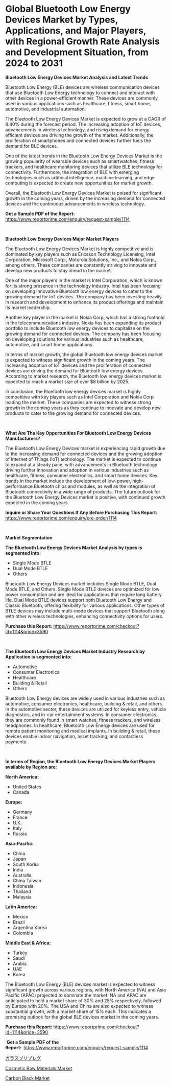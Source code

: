 <p><h1>Global Bluetooth Low Energy Devices Market by Types, Applications, and Major Players, with Regional Growth Rate Analysis and Development Situation, from 2024 to 2031</h1></p><p><strong>Bluetooth Low Energy Devices Market Analysis and Latest Trends</strong></p>
<p><p>Bluetooth Low Energy (BLE) devices are wireless communication devices that use Bluetooth Low Energy technology to connect and interact with other devices in a power-efficient manner. These devices are commonly used in various applications such as healthcare, fitness, smart home, automotive, and industrial automation.</p><p>The Bluetooth Low Energy Devices Market is expected to grow at a CAGR of 8.40% during the forecast period. The increasing adoption of IoT devices, advancements in wireless technology, and rising demand for energy-efficient devices are driving the growth of the market. Additionally, the proliferation of smartphones and connected devices further fuels the demand for BLE devices.</p><p>One of the latest trends in the Bluetooth Low Energy Devices Market is the growing popularity of wearable devices such as smartwatches, fitness trackers, and healthcare monitoring devices that utilize BLE technology for connectivity. Furthermore, the integration of BLE with emerging technologies such as artificial intelligence, machine learning, and edge computing is expected to create new opportunities for market growth.</p><p>Overall, the Bluetooth Low Energy Devices Market is poised for significant growth in the coming years, driven by the increasing demand for connected devices and the continuous advancements in wireless technology.</p></p>
<p><strong>Get a Sample PDF of the Report:&nbsp;</strong> <a href="https://www.reportprime.com/enquiry/request-sample/1114">https://www.reportprime.com/enquiry/request-sample/1114</a></p>
<p>&nbsp;</p>
<p><strong>Bluetooth Low Energy Devices Major Market Players</strong></p>
<p><p>The Bluetooth Low Energy Devices Market is highly competitive and is dominated by key players such as Ericsson Technology Licensing, Intel Corporation, Microsoft Corp., Motorola Solutions, Inc., and Nokia Corp., among others. These companies are constantly striving to innovate and develop new products to stay ahead in the market.</p><p>One of the major players in the market is Intel Corporation, which is known for its strong presence in the technology industry. Intel has been focusing on developing innovative Bluetooth low energy devices to cater to the growing demand for IoT devices. The company has been investing heavily in research and development to enhance its product offerings and maintain its market leadership.</p><p>Another key player in the market is Nokia Corp, which has a strong foothold in the telecommunications industry. Nokia has been expanding its product portfolio to include Bluetooth low energy devices to capitalize on the growing demand for connected devices. The company has been focusing on developing solutions for various industries such as healthcare, automotive, and smart home applications.</p><p>In terms of market growth, the global Bluetooth low energy devices market is expected to witness significant growth in the coming years. The increasing adoption of IoT devices and the proliferation of connected devices are driving the demand for Bluetooth low energy devices. According to market research, the Bluetooth low energy devices market is expected to reach a market size of over $8 billion by 2025.</p><p>In conclusion, the Bluetooth low energy devices market is highly competitive with key players such as Intel Corporation and Nokia Corp leading the market. These companies are expected to witness strong growth in the coming years as they continue to innovate and develop new products to cater to the growing demand for connected devices.</p></p>
<p>&nbsp;</p>
<p><strong>What Are The Key Opportunities For Bluetooth Low Energy Devices Manufacturers?</strong></p>
<p><p>The Bluetooth Low Energy Devices market is experiencing rapid growth due to the increasing demand for connected devices and the growing adoption of Internet of Things (IoT) technology. The market is expected to continue to expand at a steady pace, with advancements in Bluetooth technology driving further innovation and adoption in various industries such as healthcare, fitness, consumer electronics, and smart home devices. Key trends in the market include the development of low-power, high-performance Bluetooth chips and modules, as well as the integration of Bluetooth connectivity in a wide range of products. The future outlook for the Bluetooth Low Energy Devices market is positive, with continued growth expected in the coming years.</p></p>
<p><strong>Inquire or Share Your Questions If Any Before Purchasing This Report:</strong> <a href="https://www.reportprime.com/enquiry/pre-order/1114">https://www.reportprime.com/enquiry/pre-order/1114</a></p>
<p>&nbsp;</p>
<p><strong>Market Segmentation</strong></p>
<p><strong>The Bluetooth Low Energy Devices Market Analysis by types is segmented into:</strong></p>
<p><ul><li>Single Mode BTLE</li><li>Dual Mode BTLE</li><li>Others</li></ul></p>
<p><p>Bluetooth Low Energy Devices market includes Single Mode BTLE, Dual Mode BTLE, and Others. Single Mode BTLE devices are optimized for low power consumption and are ideal for applications that require long battery life. Dual Mode BTLE devices support both Bluetooth Low Energy and Classic Bluetooth, offering flexibility for various applications. Other types of BTLE devices may include multi-mode devices that support Bluetooth along with other wireless technologies, enhancing connectivity options for users.</p></p>
<p><strong>Purchase this Report:&nbsp;</strong><a href="https://www.reportprime.com/checkout?id=1114&price=3590">https://www.reportprime.com/checkout?id=1114&price=3590</a></p>
<p>&nbsp;</p>
<p><strong>The Bluetooth Low Energy Devices Market Industry Research by Application is segmented into:</strong></p>
<p><ul><li>Automotive</li><li>Consumer Electronics</li><li>Healthcare</li><li>Building & Retail</li><li>Others</li></ul></p>
<p><p>Bluetooth Low Energy devices are widely used in various industries such as automotive, consumer electronics, healthcare, building & retail, and others. In the automotive sector, these devices are utilized for keyless entry, vehicle diagnostics, and in-car entertainment systems. In consumer electronics, they are commonly found in smart watches, fitness trackers, and wireless headphones. In healthcare, Bluetooth Low Energy devices are used for remote patient monitoring and medical implants. In building & retail, these devices enable indoor navigation, asset tracking, and contactless payments.</p></p>
<p>&nbsp;</p>
<p><strong>In terms of Region, the Bluetooth Low Energy Devices Market Players available by Region are:</strong></p>
<p>
    <p> <strong> North America: </strong>
        <ul>
            <li>United States</li>
            <li>Canada</li>
        </ul>
        </p> 
    <p> <strong> Europe: </strong>
        <ul>
            <li>Germany</li>
            <li>France</li>
            <li>U.K.</li>
            <li>Italy</li>
            <li>Russia</li>
        </ul>
        </p> 
    <p> <strong> Asia-Pacific: </strong>
        <ul>
            <li>China</li>
            <li>Japan</li>
            <li>South Korea</li>
            <li>India</li>
            <li>Australia</li>
            <li>China Taiwan</li>
            <li>Indonesia</li>
            <li>Thailand</li>
            <li>Malaysia</li>
        </ul>
        </p> 
    <p> <strong> Latin America: </strong>
        <ul>
            <li>Mexico</li>
            <li>Brazil</li>
            <li>Argentina Korea</li>
            <li>Colombia</li>
        </ul>
        </p> 
    <p> <strong> Middle East & Africa: </strong>
        <ul>
            <li>Turkey</li>
            <li>Saudi</li>
            <li>Arabia</li>
            <li>UAE</li>
            <li>Korea</li>
        </ul>
    </p>
    </p>
<p><p>The Bluetooth Low Energy (BLE) devices market is expected to witness significant growth across various regions, with North America (NA) and Asia Pacific (APAC) projected to dominate the market. NA and APAC are anticipated to hold a market share of 30% and 25% respectively, followed by Europe with 20%. The USA and China are also expected to witness substantial growth, with a market share of 15% each. This indicates a promising outlook for the global BLE devices market in the coming years.</p></p>
<p><strong>Purchase this Report: </strong><a href="https://www.reportprime.com/checkout?id=1114&price=3590">https://www.reportprime.com/checkout?id=1114&price=3590</a></p>
<p>&nbsp;<strong>Get a Sample PDF of the Report:&nbsp;&nbsp;</strong><a href="https://www.reportprime.com/enquiry/request-sample/1114">https://www.reportprime.com/enquiry/request-sample/1114</a></p>
<p><strong></strong></p>
<p><p><a href="https://github.com/luffiazaza/Market-Research-Report-List-1/blob/main/67157378790.md">ガラスプリプレグ</a></p><p><a href="https://thundering-castanet-c65.notion.site/Cosmetic-Raw-Materials-Market-Size-2024-2031-Global-Industrial-Analysis-Key-Geographical-Regions--a46afa40f41d4981a5c12e423d0bc388">Cosmetic Raw Materials Market</a></p><p><a href="https://bubble-tree-ea4.notion.site/Carbon-Black-Market-Insights-Market-Players-and-Forecast-Till-2031-8b59ed3ef65448a29316c346e581d761">Carbon Black Market</a></p></p>